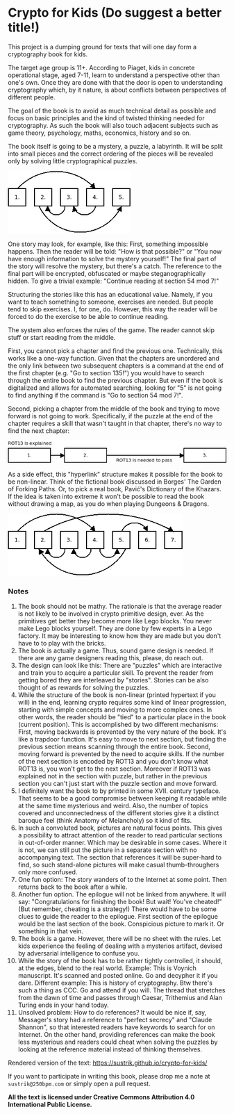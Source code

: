 # Crypto for Kids (Do suggest a better title!)

This project is a dumping ground for texts that will one day form a cryptography book for kids.

The target age group is 11+. According to Piaget, kids in concrete operational stage, aged 7-11, learn to understand a perspective other than one's own. Once they are done with that the door is open to understanding cryptography which, by it nature, is about conflicts between perspectives of different people.

The goal of the book is to avoid as much technical detail as possible and focus on basic principles and the kind of twisted thinking needed for cryptography. As such the book will also touch adjacent subjects such as game theory, psychology, maths, economics, history and so on.

The book itself is going to be a mystery, a puzzle, a labyrinth. It will be split into small pieces and the correct ordering of the pieces will be revealed only by solving little cryptographical puzzles.

![](paths1.png)

One story may look, for example, like this: First, something impossible happens. Then the reader will be told: "How is that possible?" or "You now have enough information to solve the mystery yourself!" The final part of the story will resolve the mystery, but there's a catch. The reference to the final part will be encrypted, obfuscated or maybe steganographically hidden. To give a trivial example: "Continue reading at section 54 mod 7!"

Structuring the stories like this has an educational value. Namely, if you want to teach something to someone, exercises are needed. But people tend to skip exercises. I, for one, do. However, this way the reader will be forced to do the exercise to be able to continue reading.

The system also enforces the rules of the game. The reader cannot skip stuff or start reading from the middle.

First, you cannot pick a chapter and find the previous one. Technically, this works like a one-way function. Given that the chapters are unordered and the only link between two subsequent chapters is a command at the end of the first chapter (e.g. "Go to section 135!") you would have to search through the entire book to find the previous chapter. But even if the book is digitalized and allows for automated searching, looking for "5" is not going to find anything if the command is "Go to section 54 mod 7!". 

Second, picking a chapter from the middle of the book and trying to move forward is not going to work. Specifically, if the puzzle at the end of the chapter requires a skill that wasn't taught in that chapter, there's no way to find the next chapter:

![](paths3.png)

As a side effect, this "hyperlink" structure makes it possible for the book to be non-linear. Think of the fictional book discussed in Borges' The Garden of Forking Paths. Or, to pick a real book, Pavić's Dictionary of the Khazars. If the idea is taken into extreme it won't be possible to read the book without drawing a map, as you do when playing Dungeons & Dragons.

![](paths2.png)

### Notes

1. The book should not be mathy. The rationale is that the average reader is not likely to be involved in crypto primitive design, ever. As the primitives get better they become more like Lego blocks. You never make Lego blocks yourself. They are done by few experts in a Lego factory. It may be interesting to know how they are made but you don't have to to play with the bricks.
2. The book is actually a game. Thus, sound game design is needed. If there are any game designers reading this, please, do reach out.
3. The design can look like this: There are "puzzles" which are interactive and train you to acquire a particular skill. To prevent the reader from getting bored they are interleaved by "stories". Stories can be also thought of as rewards for solving the puzzles.
4. While the structure of the book is non-linear (printed hypertext if you will) in the end, learning crypto requires some kind of linear progression, starting with simple concepts and moving to more complex ones. In other words, the reader should be "tied" to a particular place in the book (current position). This is accomplished by two different mechanisms: First, moving backwards is prevented by the very nature of the book. It's like a trapdoor function. It's easy to move to next section, but finding the previous section means scanning through the entire book. Second, moving forward is prevented by the need to acquire skills. If the number of the next section is encoded by ROT13 and you don't know what ROT13 is, you won't get to the next section. Moreover if ROT13 was explained not in the section with puzzle, but rather in the previous section you can't just start with the puzzle section and move forward.
5. I definitely want the book to by printed in some XVII. century typeface. That seems to be a good compromise between keeping it readable while at the same time mysterious and weird. Also, the number of topics covered and unconnectedness of the different stories give it a distinct baroque feel (think Anatomy of Melancholy) so it kind of fits.
6. In such a convoluted book, pictures are natural focus points. This gives a possibility to attract attention of the reader to read particular sections in out-of-order manner. Which may be desirable in some cases. Where it is not, we can still put the picture in a separate section with no accompanying text. The section that references it will be super-hard to find, so such stand-alone pictures will make casual thumb-throughers only more confused.
7. One fun option: The story wanders of to the Internet at some point. Then returns back to the book after a while.
8. Another fun option. The epilogue will not be linked from anywhere. It will say: "Congratulations for finishing the book! But wait! You've cheated!" (But remember, cheating is a strategy!) There would have to be some clues to guide the reader to the epilogue. First section of the epilogue would be the last section of the book. Conspicious picture to mark it. Or something in that vein.
9. The book is a game. However, there will be no sheet with the rules. Let kids experience the feeling of dealing with a mysterios artifact, devised by adversarial intelligence to confuse you.
10. While the story of the book has to be rather tightly controlled, it should, at the edges, blend to the real world. Example: This is Voynich manuscript. It's scanned and posted online. Go and decypher it if you dare. Different example: This is history of cryptography. Btw there's such a thing as CCC. Go and attend if you will. The thread that stretches from the dawn of time and passes through Caesar, Trithemius and Alan Turing ends in your hand today.
11. Unsolved problem: How to do references? It would be nice if, say, Messager's story had a reference to "perfect secrecy" and "Claude Shannon", so that interested readers have keywords to search for on Internet. On the other hand, providing references can make the book less mysterious and readers could cheat when solving the puzzles by looking at the reference material instead of thinking themselves.

Rendered version of the text: <https://sustrik.github.io/crypto-for-kids/>

If you want to participate in writing this book, please drop me a note at `sustrik@250bpm.com` or simply open a pull request.

**All the text is licensed under Creative Commons Attribution 4.0 International Public License.**
